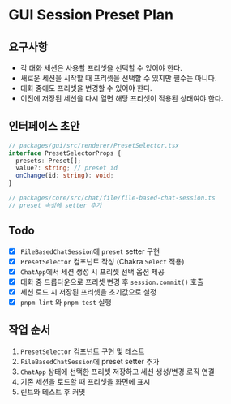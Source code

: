 # GUI Session Preset Plan

## 요구사항
- 각 대화 세션은 사용할 프리셋을 선택할 수 있어야 한다.
- 새로운 세션을 시작할 때 프리셋을 선택할 수 있지만 필수는 아니다.
- 대화 중에도 프리셋을 변경할 수 있어야 한다.
- 이전에 저장된 세션을 다시 열면 해당 프리셋이 적용된 상태여야 한다.

## 인터페이스 초안
```ts
// packages/gui/src/renderer/PresetSelector.tsx
interface PresetSelectorProps {
  presets: Preset[];
  value?: string; // preset id
  onChange(id: string): void;
}

// packages/core/src/chat/file/file-based-chat-session.ts
// preset 속성에 setter 추가
```

## Todo
- [x] `FileBasedChatSession`에 `preset` setter 구현
- [x] `PresetSelector` 컴포넌트 작성 (Chakra `Select` 적용)
- [x] `ChatApp`에서 세션 생성 시 프리셋 선택 옵션 제공
- [x] 대화 중 드롭다운으로 프리셋 변경 후 `session.commit()` 호출
- [x] 세션 로드 시 저장된 프리셋을 초기값으로 설정
- [x] `pnpm lint` 와 `pnpm test` 실행

## 작업 순서
1. `PresetSelector` 컴포넌트 구현 및 테스트
2. `FileBasedChatSession`에 preset setter 추가
3. `ChatApp` 상태에 선택한 프리셋 저장하고 세션 생성/변경 로직 연결
4. 기존 세션을 로드할 때 프리셋을 화면에 표시
5. 린트와 테스트 후 커밋
